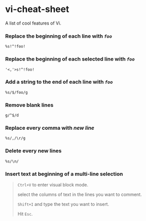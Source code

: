 # vi-cheat-sheet
A list of cool features of Vi.

### Replace the beginning of each line with *`foo`*
```
%s!^!foo!
```

### Replace the beginning of each selected line with *`foo`*
```
'<,'>s!^!foo!
```

### Add a string to the end of each line with *`foo`*
```
%s/$/foo/g
```

### Remove blank lines
```
g/^$/d
```

### Replace every comma with *new line*
```
%s/,/\r/g
```

### Delete every new lines
```
%s/\n/
```

### Insert text at beginning of a multi-line selection
> `Ctrl+V` to enter visual block mode.
>
> select the columns of text in the lines you want to comment.
>
> `Shift+I` and type the text you want to insert.
>
> Hit `Esc`.
